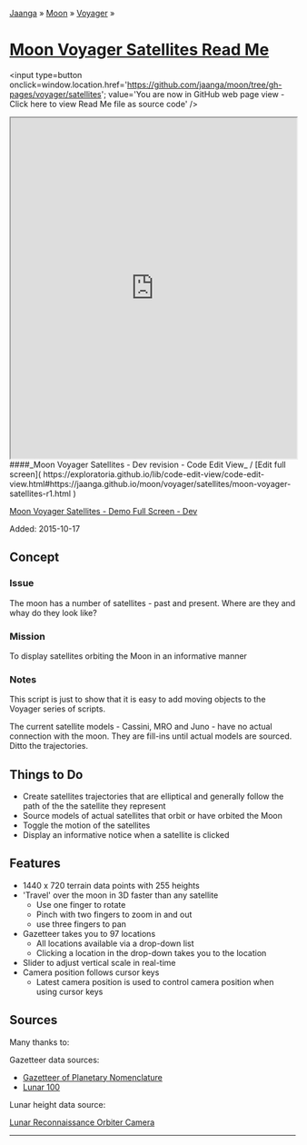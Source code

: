 [Jaanga]( https://jaanga.github.io/ ) &raquo; [Moon]( https://jaanga.github.io/moon/ ) &raquo; [Voyager]( https://jaanga.github.io/moon/voyager/ ) &raquo;

[Moon Voyager Satellites Read Me]( index.html )
===

<span style=display:none; >[You are now in GitHub source code view - click here to view Read Me file as a web page]( https://jaanga.github.io/moon/voyager/satellites/index.html "View file as a web page." ) </span>
<input type=button onclick=window.location.href='https://github.com/jaanga/moon/tree/gh-pages/voyager/satellites'; value='You are now in GitHub web page view - Click here to view Read Me file as source code'  />


<iframe src="https://exploratoria.github.io/lib/code-edit-view/code-edit-view.html#https://jaanga.github.io/moon/voyager/satellites/moon-voyager-satellites-r1.html" width=100% height=600px ></iframe>
####_Moon Voyager Satellites - Dev revision - Code Edit View_ /  [Edit full screen]( https://exploratoria.github.io/lib/code-edit-view/code-edit-view.html#https://jaanga.github.io/moon/voyager/satellites/moon-voyager-satellites-r1.html )


[Moon Voyager Satellites - Demo Full Screen - Dev]( https://jaanga.github.io/moon/voyager/satellites/dev/ )

Added: 2015-10-17

## Concept

### Issue

The moon has a number of satellites - past and present. Where are they and whay do they look like?

### Mission

To display satellites orbiting the Moon in an informative manner

### Notes

This script is just to show that it is easy to add moving objects to the Voyager series of scripts.

The current satellite models - Cassini, MRO and Juno - have no actual connection with the moon.
They are fill-ins until actual models are sourced. Ditto the trajectories.


## Things to Do

* Create satellites trajectories that are elliptical and generally follow the path of the the satellite they represent
* Source models of actual satellites that orbit or have orbited the Moon
* Toggle the motion of the satellites
* Display an informative notice when a satellite is clicked



## Features

* 1440 x 720 terrain data points with 255 heights
* 'Travel' over the moon in 3D faster than any satellite
	* Use one finger to rotate
	* Pinch with two fingers to zoom in and out
	* use three fingers to pan
* Gazetteer takes you to 97 locations
	* All locations available via a drop-down list
	* Clicking a location in the drop-down takes you to the location
* Slider to adjust vertical scale in real-time
* Camera position follows cursor keys
	* Latest camera position is used to control camera position when using cursor keys


## Sources

Many thanks to:

Gazetteer data sources:

* [Gazetteer of Planetary Nomenclature]( https://planetarynames.wr.usgs.gov/Page/MOON/target )
* [Lunar 100]( https://the-moon.wikispaces.com/Lunar+100 )

Lunar height data source:

[Lunar Reconnaissance Orbiter Camera]( https://wms.lroc.asu.edu/lroc/view_rdr/WAC_GLD100 )


<hr>




